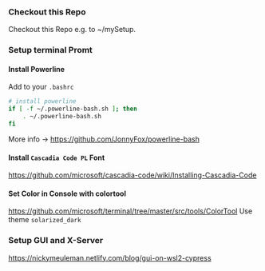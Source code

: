
### Checkout this Repo

Checkout this Repo e.g. to ~/mySetup. 

### Setup terminal Promt

#### Install Powerline


Add to your `.bashrc`

```bash
# install powerline 
if [ -f ~/.powerline-bash.sh ]; then
    . ~/.powerline-bash.sh
fi
```

More info -> https://github.com/JonnyFox/powerline-bash

#### Install `Cascadia Code PL` Font

https://github.com/microsoft/cascadia-code/wiki/Installing-Cascadia-Code

#### Set Color in Console with colortool

https://github.com/microsoft/terminal/tree/master/src/tools/ColorTool
Use theme `solarized_dark`

### Setup GUI and X-Server
https://nickymeuleman.netlify.com/blog/gui-on-wsl2-cypress
